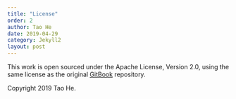 ```yaml
---
title: "License"
order: 2
author: Tao He
date: 2019-04-29
category: Jekyll2
layout: post
---
```


This work is open sourced under the Apache License, Version 2.0, using the
same license as the original [GitBook](https://github.com/GitbookIO/gitbook) repository.

Copyright 2019 Tao He.
